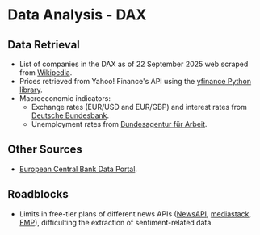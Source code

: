 # Data Analysis - DAX

## Data Retrieval
- List of companies in the DAX as of 22 September 2025 web scraped from [Wikipedia](https://de.wikipedia.org/wiki/DAX).
- Prices retrieved from Yahoo! Finance's API using the [yfinance Python library](https://pypi.org/project/yfinance/).
- Macroeconomic indicators:
  - Exchange rates (EUR/USD and EUR/GBP) and interest rates from [Deutsche Bundesbank](https://www.bundesbank.de/en/statistics/time-series-databases).
  - Unemployment rates from [Bundesagentur für Arbeit](https://statistik.arbeitsagentur.de/DE/Navigation/Statistiken/Interaktive-Statistiken/Zeitreihen/Lange-Zeitreihen-Nav.html?Fachstatistik%3Dalo%26DR_Gebietsstruktur%3Dd%26Gebiete_Region%3DDeutschland%26DR_Region%3Dd%26DR_Region_d%3Dd%26DR_RK%3Dinsg%26mapHadSelection%3Dfalse%26toggleswitch_saison%3D0).

## Other Sources
- [European Central Bank Data Portal](https://data.ecb.europa.eu/).

## Roadblocks
- Limits in free-tier plans of different news APIs ([NewsAPI](https://newsapi.org/), [mediastack](https://mediastack.com/), [FMP](https://site.financialmodelingprep.com/)), difficulting the extraction of sentiment-related data.